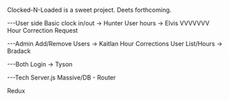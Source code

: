 Clocked-N-Loaded is a sweet project. Deets forthcoming.

---User side
Basic clock in/out -> Hunter
User hours         -> Elvis
 VVVVVVV
Hour Correction Request 


---Admin
Add/Remove Users   -> Kaitlan
Hour Corrections
User List/Hours    -> Bradack

---Both
Login              -> Tyson


---Tech
Server.js
Massive/DB - 
Router

Redux